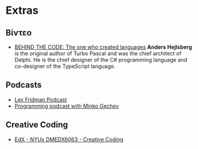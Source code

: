 # Extras

## Βίντεο

* [BEHIND THE CODE: The one who created languages](https://www.youtube.com/watch?v=tmOmFfcA9us) **Anders Hejlsberg** is the original author of Turbo Pascal and was the chief architect of Delphi. He is the chief designer of the C# programming language and co-designer of the TypeScript language. 

## Podcasts

* [Lex Fridman Podcast](https://lexfridman.com/podcast/)
* [Programming podcast with Minko Gechev](https://podcast.mgechev.com/)

## Creative Coding

* [EdX - NYUx DMEDX6063 - Creative Coding](https://learning.edx.org/course/course-v1:NYUx+DMEDX6063+1T2021/home)

